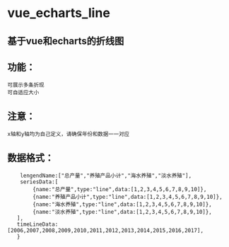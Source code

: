 # vue_echarts_line
## 基于vue和echarts的折线图
## 功能：
	可展示多条折现
	可自适应大小
## 注意：
	x轴和y轴均为自己定义，请确保年份和数据一一对应
## 数据格式：
```toLeftBottomLineData:{
    lengendName:["总产量","养殖产品小计","海水养殖","淡水养殖"],
    seriesData:[
        {name:"总产量",type:"line",data:[1,2,3,4,5,6,7,8,9,10]},
        {name:"养殖产品小计",type:"line",data:[1,2,3,4,5,6,7,8,9,10]},
        {name:"海水养殖",type:"line",data:[1,2,3,4,5,6,7,8,9,10]},
        {name:"淡水养殖",type:"line",data:[1,2,3,4,5,6,7,8,9,10]},
   ],
   timeLineData:[2006,2007,2008,2009,2010,2011,2012,2013,2014,2015,2016,2017],
   }
```
